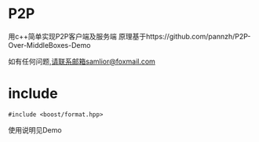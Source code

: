 # P2P
用c++简单实现P2P客户端及服务端
原理基于https://github.com/pannzh/P2P-Over-MiddleBoxes-Demo

如有任何问题,请联系邮箱samlior@foxmail.com

# include
```
#include <boost/format.hpp>
```

使用说明见Demo